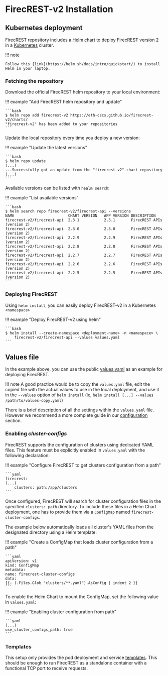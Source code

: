 # FirecREST-v2 Installation

## Kubernetes deployment

FirecREST repository includes a [Helm chart](https://github.com/eth-cscs/firecrest-v2/tree/master/build/helm/firecrest-api) to deploy FirecREST version 2 in a [Kubernetes](https://kubernetes.io/docs/concepts/overview/) cluster.

!!! note

    Follow this [link](https://helm.sh/docs/intro/quickstart/) to install Helm in your laptop.

### Fetching the repository

Download the official FirecREST helm repository to your local environment:

!!! example "Add FirecREST helm repository and update"

    ```bash
    $ helm repo add firecrest-v2 https://eth-cscs.github.io/firecrest-v2/charts/
    "firecrest-v2" has been added to your repositories
    ```

Update the local repository every time you deploy a new version:

!!! example "Update the latest versions"

    ```bash
    $ helm repo update
    (...)
    ...Successfully got an update from the "firecrest-v2" chart repository
    (...)
    ```

Available versions can be listed with `healm search`:

!!! example "List available versions"

    ```bash
    $ helm search repo firecrest-v2/firecrest-api --versions
    NAME                      	CHART VERSION	APP VERSION	DESCRIPTION
    firecrest-v2/firecrest-api	2.3.1        	2.3.1      	FirecREST APIs (version 2)
    firecrest-v2/firecrest-api	2.3.0        	2.3.0      	FirecREST APIs (version 2)
    firecrest-v2/firecrest-api	2.2.9        	2.2.9      	FirecREST APIs (version 2)
    firecrest-v2/firecrest-api	2.2.8        	2.2.8      	FirecREST APIs (version 2)
    firecrest-v2/firecrest-api	2.2.7        	2.2.7      	FirecREST APIs (version 2)
    firecrest-v2/firecrest-api	2.2.6        	2.2.6      	FirecREST APIs (version 2)
    firecrest-v2/firecrest-api	2.2.5        	2.2.5      	FirecREST APIs (version 2)
    ```

### Deploying FirecREST

Using `helm install`, you can easily deploy FirecREST-v2 in a Kubernetes `<namespace>`

!!! example "Deploy FirecREST-v2 using helm"

    ```bash
    $ helm install --create-namespace <deployment-name> -n <namespace> \ 
        firecrest-v2/firecrest-api --values values.yaml
    ```

## Values file

In the example above, you can use the public [values.yaml](https://github.com/eth-cscs/firecrest-v2/tree/master/build/helm/firecrest-api) as an example for deploying FirecREST.

!!! note
    A good practice would be to copy the `values.yaml` file, edit the copied file with the actual values to use in the local deployment, and use it in the `--values` option of `helm install` (ie, `helm install [...] --values /path/to/values-copy.yaml`)

There is a brief description of all the settings within the `values.yaml` file. However we recommend a more complete guide in our [configuration](../conf/README.md) section.

### Enabling *cluster-configs*

FirecREST supports the configuration of clusters using dedicated YAML files. This feature must be explicitly enabled in `values.yaml` with the following declaration:

!!! example "Configure FirecREST to get clusters configuration from a path"

    ```yaml
    firecrest:
    (...)
        clusters: path:/app/clusters
    ```
Once configured, FirecREST will search for cluster configuration files in the specified `clusters: path`  directory. To include these files in a Helm Chart deployment, one has to provide them via a `ConfigMap` named `firecrest-cluster-configs`.

The example below automatically loads all cluster's YAML files from the designated directory using a Helm template:

!!! example "Create a ConfigMap that loads cluster configuration from a path"

    ```yaml
    apiVersion: v1
    kind: ConfigMap
    metadata:
    name: firecrest-cluster-configs
    data:
    {{- (.Files.Glob "clusters/**.yaml").AsConfig | indent 2 }}
    ```

To enable the Helm Chart to mount the ConfigMap, set the following value in `values.yaml`:

!!! example "Enabling cluster configuration from path"

    ```yaml
    (...)
    use_cluster_configs_path: true
    ```

### Templates

This setup only provides the pod deployment and service [templates](https://github.com/eth-cscs/firecrest-v2/tree/master/build/helm/firecrest-api/templates). This should be enough to run FirecREST as a standalone container with a functional TCP port to receive requests.